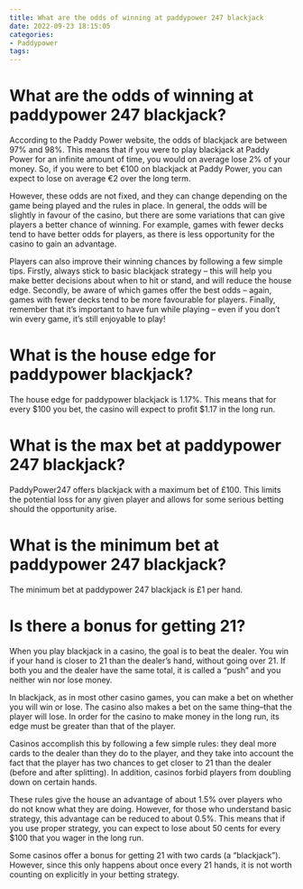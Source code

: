 ```yaml
---
title: What are the odds of winning at paddypower 247 blackjack
date: 2022-09-23 18:15:05
categories:
- Paddypower
tags:
---
```



# What are the odds of winning at paddypower 247 blackjack?

According to the Paddy Power website, the odds of blackjack are between 97% and 98%. This means that if you were to play blackjack at Paddy Power for an infinite amount of time, you would on average lose 2% of your money. So, if you were to bet €100 on blackjack at Paddy Power, you can expect to lose on average €2 over the long term.

However, these odds are not fixed, and they can change depending on the game being played and the rules in place. In general, the odds will be slightly in favour of the casino, but there are some variations that can give players a better chance of winning. For example, games with fewer decks tend to have better odds for players, as there is less opportunity for the casino to gain an advantage.

Players can also improve their winning chances by following a few simple tips. Firstly, always stick to basic blackjack strategy – this will help you make better decisions about when to hit or stand, and will reduce the house edge. Secondly, be aware of which games offer the best odds – again, games with fewer decks tend to be more favourable for players. Finally, remember that it’s important to have fun while playing – even if you don’t win every game, it’s still enjoyable to play!

# What is the house edge for paddypower blackjack?

The house edge for paddypower blackjack is 1.17%. This means that for every $100 you bet, the casino will expect to profit $1.17 in the long run.

# What is the max bet at paddypower 247 blackjack?

PaddyPower247 offers blackjack with a maximum bet of £100. This limits the potential loss for any given player and allows for some serious betting should the opportunity arise.

# What is the minimum bet at paddypower 247 blackjack?

The minimum bet at paddypower 247 blackjack is £1 per hand.

# Is there a bonus for getting 21?

When you play blackjack in a casino, the goal is to beat the dealer. You win if your hand is closer to 21 than the dealer’s hand, without going over 21. If both you and the dealer have the same total, it is called a “push” and you neither win nor lose money.

In blackjack, as in most other casino games, you can make a bet on whether you will win or lose. The casino also makes a bet on the same thing–that the player will lose. In order for the casino to make money in the long run, its edge must be greater than that of the player.

Casinos accomplish this by following a few simple rules: they deal more cards to the dealer than they do to the player, and they take into account the fact that the player has two chances to get closer to 21 than the dealer (before and after splitting). In addition, casinos forbid players from doubling down on certain hands.

These rules give the house an advantage of about 1.5% over players who do not know what they are doing. However, for those who understand basic strategy, this advantage can be reduced to about 0.5%. This means that if you use proper strategy, you can expect to lose about 50 cents for every $100 that you wager in the long run.

Some casinos offer a bonus for getting 21 with two cards (a “blackjack”). However, since this only happens about once every 21 hands, it is not worth counting on explicitly in your betting strategy.